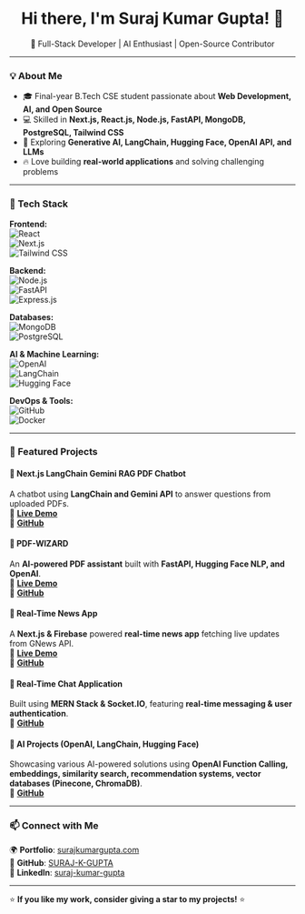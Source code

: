 <h1 align="center">Hi there, I'm Suraj Kumar Gupta! 👋</h1>

<p align="center">
  🚀 Full-Stack Developer | AI Enthusiast | Open-Source Contributor  
</p>

---

### 💡 About Me  
- 🎓 Final-year B.Tech CSE student passionate about **Web Development, AI, and Open Source**  
- 💻 Skilled in **Next.js, React.js, Node.js, FastAPI, MongoDB, PostgreSQL, Tailwind CSS**  
- 🤖 Exploring **Generative AI, LangChain, Hugging Face, OpenAI API, and LLMs**  
- 🔥 Love building **real-world applications** and solving challenging problems  

---

### 🚀 Tech Stack  
**Frontend:**  
![React](https://img.shields.io/badge/-React-61DAFB?style=flat&logo=react&logoColor=white)  
![Next.js](https://img.shields.io/badge/-Next.js-000000?style=flat&logo=next.js&logoColor=white)  
![Tailwind CSS](https://img.shields.io/badge/-Tailwind%20CSS-38B2AC?style=flat&logo=tailwind-css&logoColor=white)  

**Backend:**  
![Node.js](https://img.shields.io/badge/-Node.js-339933?style=flat&logo=node.js&logoColor=white)  
![FastAPI](https://img.shields.io/badge/-FastAPI-009688?style=flat&logo=fastapi&logoColor=white)  
![Express.js](https://img.shields.io/badge/-Express.js-000000?style=flat&logo=express&logoColor=white)  

**Databases:**  
![MongoDB](https://img.shields.io/badge/-MongoDB-47A248?style=flat&logo=mongodb&logoColor=white)  
![PostgreSQL](https://img.shields.io/badge/-PostgreSQL-336791?style=flat&logo=postgresql&logoColor=white)  

**AI & Machine Learning:**  
![OpenAI](https://img.shields.io/badge/-OpenAI-412991?style=flat&logo=openai&logoColor=white)  
![LangChain](https://img.shields.io/badge/-LangChain-FFD700?style=flat)  
![Hugging Face](https://img.shields.io/badge/-Hugging%20Face-FFCC4D?style=flat&logo=hugging-face&logoColor=black)  

**DevOps & Tools:**  
![GitHub](https://img.shields.io/badge/-GitHub-181717?style=flat&logo=github&logoColor=white)  
![Docker](https://img.shields.io/badge/-Docker-2496ED?style=flat&logo=docker&logoColor=white)  

---

### 📌 Featured Projects  
#### 🚀 **Next.js LangChain Gemini RAG PDF Chatbot**  
A chatbot using **LangChain and Gemini API** to answer questions from uploaded PDFs.  
🔗 **[Live Demo](https://nextjs-langchain-gemini-rag-pdf-chatbot.vercel.app)**  
📜 **[GitHub](https://github.com/SURAJ-K-GUPTA/nextjs-langchain-gemini-rag-pdf-chatbot)**

#### 📄 **PDF-WIZARD**  
An **AI-powered PDF assistant** built with **FastAPI, Hugging Face NLP, and OpenAI**.  
🔗 **[Live Demo](https://pdf-wizard-eight.vercel.app)**  
📜 **[GitHub](https://github.com/SURAJ-K-GUPTA/PDF-WIZARD)**  

#### 📰 **Real-Time News App**  
A **Next.js & Firebase** powered **real-time news app** fetching live updates from GNews API.  
🔗 **[Live Demo](https://aconewssuraj.web.app)**  
📜 **[GitHub](https://github.com/SURAJ-K-GUPTA/aconews)**  

#### 💬 **Real-Time Chat Application**  
Built using **MERN Stack & Socket.IO**, featuring **real-time messaging & user authentication**.  
📜 **[GitHub](https://github.com/SURAJ-K-GUPTA/chat-app)**  

#### 🤖 **AI Projects (OpenAI, LangChain, Hugging Face)**  
Showcasing various AI-powered solutions using **OpenAI Function Calling, embeddings, similarity search, recommendation systems, vector databases (Pinecone, ChromaDB)**.  
📜 **[GitHub](https://github.com/SURAJ-K-GUPTA/ai-projects-nodejs)**  

---

### 📫 Connect with Me  
🌍 **Portfolio**: [surajkumargupta.com](https://surajkumargupta.com)  
🐙 **GitHub**: [SURAJ-K-GUPTA](https://github.com/SURAJ-K-GUPTA)  
💼 **LinkedIn**: [suraj-kumar-gupta](https://www.linkedin.com/in/suraj-kumar-gupta)  

---

⭐ **If you like my work, consider giving a star to my projects!** ⭐
